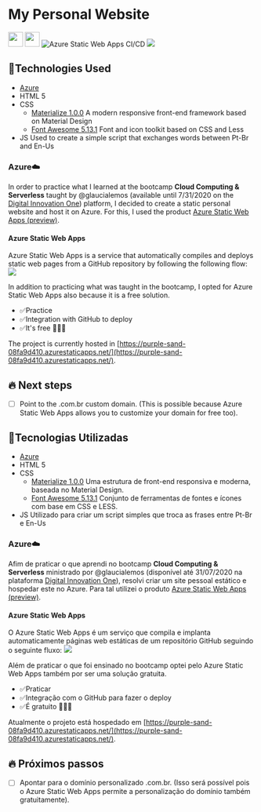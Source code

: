 # My Personal Website
[<img src="https://upload.wikimedia.org/wikipedia/commons/thumb/0/05/Flag_of_Brazil.svg/2000px-Flag_of_Brazil.svg.png" height="30">](https://github.com/matheussantanads/matheussantana.com.br#tecnologias-utilizadas) [<img src="https://upload.wikimedia.org/wikipedia/commons/thumb/a/a4/Flag_of_the_United_States.svg/2000px-Flag_of_the_United_States.svg.png" height="30">](https://github.com/matheussantanads/matheussantana.com.br#technologies-used) ![Azure Static Web Apps CI/CD](https://github.com/matheussantanads/matheussantana.com.br/workflows/Azure%20Static%20Web%20Apps%20CI/CD/badge.svg)
[<img src="https://i.imgur.com/qIXlR9Y.png">](https://purple-sand-08fa9d410.azurestaticapps.net/) 

## 🚀Technologies Used
- [Azure](https://azure.microsoft.com/)
- HTML 5
- CSS
	- [Materialize 1.0.0](https://materializecss.com/)
        A modern responsive front-end framework based on Material Design
	- [Font Awesome 5.13.1](https://fontawesome.com/)
        Font and icon toolkit based on CSS and Less
- JS
    Used to create a simple script that exchanges words between Pt-Br and En-Us

### Azure☁️
In order to practice what I learned at the bootcamp **Cloud Computing & Serverless** taught by @glaucialemos (available until 7/31/2020 on the [Digital Innovation One]([https://web.digitalinnovation.one/](https://web.digitalinnovation.one/))) platform, I decided to create a static personal website and host it on Azure. For this, I used the product [Azure Static Web Apps (preview)]([https://docs.microsoft.com/en-us/azure/static-web-apps/](https://docs.microsoft.com/en-us/azure/static-web-apps/)).

#### Azure Static Web Apps
Azure Static Web Apps is a service that automatically compiles and deploys static web pages from a GitHub repository by following the following flow:
[<img src="https://docs.microsoft.com/en-us/azure/static-web-apps/media/overview/static-apps-overview.png">](https://docs.microsoft.com/en-us/azure/static-web-apps/media/overview/static-apps-overview.png) 

In addition to practicing what was taught in the bootcamp, I opted for Azure Static Web Apps also because it is a free solution.
- ✅Practice
- ✅Integration with GitHub to deploy
- ✅It's free 🤑🤑🤑

The project is currently hosted in [https://purple-sand-08fa9d410.azurestaticapps.net/](https://purple-sand-08fa9d410.azurestaticapps.net/).

## 🔥 Next steps
- [ ] Point to the .com.br custom domain. (This is possible because Azure Static Web Apps allows you to customize your domain for free too).

## 🚀Tecnologias Utilizadas
- [Azure](https://azure.microsoft.com/)
- HTML 5
- CSS
	- [Materialize 1.0.0](https://materializecss.com/)
        Uma estrutura de front-end responsiva e moderna, baseada no Material Design.
	- [Font Awesome 5.13.1](https://fontawesome.com/)
        Conjunto de ferramentas de fontes e ícones com base em CSS e LESS.
- JS
    Utilizado para criar um script simples que troca as frases entre Pt-Br e En-Us

### Azure☁️
Afim de praticar o que aprendi no bootcamp **Cloud Computing & Serverless** ministrado por @glaucialemos (disponível até 31/07/2020 na plataforma [Digital Innovation One]([https://web.digitalinnovation.one/](https://web.digitalinnovation.one/))), resolvi criar um site pessoal estático e hospedar este no Azure. Para tal utilizei o produto [Azure Static Web Apps (preview)]([https://docs.microsoft.com/pt-br/azure/static-web-apps/](https://docs.microsoft.com/pt-br/azure/static-web-apps/)).

#### Azure Static Web Apps
O Azure Static Web Apps é um serviço que compila e implanta automaticamente páginas web estáticas de um repositório GitHub seguindo o seguinte fluxo:
[<img src="https://docs.microsoft.com/pt-br/azure/static-web-apps/media/overview/static-apps-overview.png">](https://docs.microsoft.com/pt-br/azure/static-web-apps/media/overview/static-apps-overview.png) 

Além de praticar o que foi ensinado no bootcamp optei pelo Azure Static Web Apps também por ser uma solução gratuita.
- ✅Praticar
- ✅Integração com o GitHub para fazer o deploy
- ✅É gratuito 🤑🤑🤑

Atualmente o projeto está hospedado em [https://purple-sand-08fa9d410.azurestaticapps.net/](https://purple-sand-08fa9d410.azurestaticapps.net/).

## 🔥 Próximos passos
- [ ] Apontar para o domínio personalizado .com.br. (Isso será possível pois o Azure Static Web Apps permite a personalização do domínio também gratuitamente).